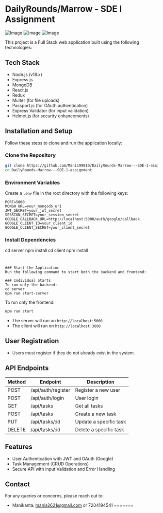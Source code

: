# DailyRounds/Marrow - SDE I Assignment
![Image](https://github.com/user-attachments/assets/b204175e-b58b-420c-8179-aa5279cbc790)
![Image](https://github.com/user-attachments/assets/2f79d214-7259-4a6f-9d9d-97ebb3a193bb)
![Image](https://github.com/user-attachments/assets/d1ca3171-042e-4eb3-ada4-6dad7e35d054)



This project is a Full Stack web application built using the following technologies:

## Tech Stack

- Node.js (v18.x)
- Express.js
- MongoDB
- React.js
- Redux
- Multer (for file uploads)
- Passport.js (for OAuth authentication)
- Express Validator (for input validation)
- Helmet.js (for security enhancements)

## Installation and Setup

Follow these steps to clone and run the application locally:

### Clone the Repository
```bash
git clone https://github.com/Mani199810/DailyRounds-Marrow---SDE-1-assignment.git
cd DailyRounds-Marrow---SDE-1-assignment
```
### Environment Variables
Create a `.env` file in the root directory with the following keys:
```
PORT=5000
MONGO_URL=your_mongodb_uri
JWT_SECRET=your_jwt_secret
SESSION_SECRET=your_session_secret
GOOGLE_CALLBACK_URL=http://localhost:5000/auth/google/callback
GOOGLE_CLIENT_ID=your_client_id
GOOGLE_CLIENT_SECRET=your_client_secret
```

### Install Dependencies
cd server
npm install
cd client
npm install
```


### Start the Application
Run the following command to start both the backend and frontend:

### Individual Starts
To run only the backend:
cd server
npm run start-server
```

To run only the frontend:
```bash
npm run start
```

- The server will run on `http://localhost:5000`
- The client will run on `http://localhost:3000`

## User Registration

- Users must register if they do not already exist in the system.

## API Endpoints

| Method | Endpoint           | Description            |
|--------|--------------------|------------------------|
| POST   | /api/auth/register | Register a new user    |
| POST   | /api/auth/login    | User login             |
| GET    | /api/tasks         | Get all tasks          |
| POST   | /api/tasks         | Create a new task      |
| PUT    | /api/tasks/:id     | Update a specific task |
| DELETE | /api/tasks/:id     | Delete a specific task |

## Features

-  User Authentication with JWT and OAuth (Google)
-  Task Management (CRUD Operations)
-  Secure API with Input Validation and Error Handling

## Contact

For any queries or concerns, please reach out to:
- Manikanta: [mania2621@gmail.com](mailto:mania2621@gmail.com) or 7204194541
=======
